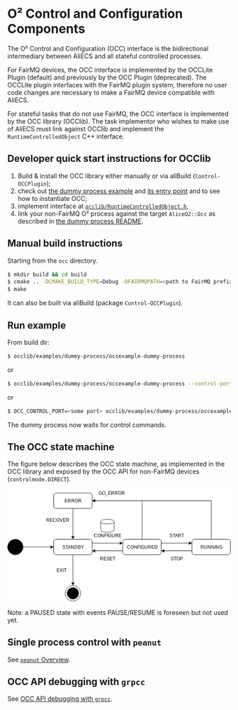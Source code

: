 # O² Control and Configuration Components

The O² Control and Configuration (OCC) interface is the bidirectional intermediary between AliECS and all stateful controlled processes.

For FairMQ devices, the OCC interface is implemented by the OCCLite Plugin (default) and previously by the OCC Plugin (deprecated). The OCCLite plugin interfaces with the FairMQ plugin system, therefore no user code changes are necessary to make a FairMQ device compatible with AliECS.

For stateful tasks that do not use FairMQ, the OCC interface is implemented by the OCC library (OCClib). The task implementor who wishes to make use of AliECS must link against OCClib and implement the `RuntimeControlledObject` C++ interface.

## Developer quick start instructions for OCClib

1. Build & install the OCC library either manually or via aliBuild (`Control-OCCPlugin`);
2. check out [the dummy process example](occlib/examples/dummy-process) and [its entry point](occlib/examples/dummy-process/main.cxx) and to see how to instantiate OCC;
3. implement interface at [`occlib/RuntimeControlledObject.h`](occlib/RuntimeControlledObject.h),
4. link your non-FairMQ O² process against the target `AliceO2::Occ` as described in [the dummy process README](occlib/examples/dummy-process/README.md#standalone-build).

## Manual build instructions
Starting from the `occ` directory.

```bash
$ mkdir build && cd build
$ cmake .. -DCMAKE_BUILD_TYPE=Debug -DFAIRMQPATH=<path to FairMQ prefix> -DFAIRLOGGERPATH=<path to FairLogger prefix>
$ make
```

It can also be built via aliBuild (package `Control-OCCPlugin`).

## Run example
From build dir:
```bash
$ occlib/examples/dummy-process/occexample-dummy-process
```
or
```bash
$ occlib/examples/dummy-process/occexample-dummy-process --control-port <some port>
```
or
```bash
$ OCC_CONTROL_PORT=<some port> occlib/examples/dummy-process/occexample-dummy-process
```

The dummy process now waits for control commands.

## The OCC state machine

The figure below describes the OCC state machine, as implemented in the OCC library and exposed
by the OCC API for non-FairMQ devices (`controlmode.DIRECT`).

![The OCC state machine](OCCStateMachine-controlmode.DIRECT.png)

Note: a PAUSED state with events PAUSE/RESUME is foreseen but not used yet.

## Single process control with `peanut`

See [`peanut` Overview](peanut/README.md).

## OCC API debugging with `grpcc`

See [OCC API debugging with `grpcc`](/docs/using_grpcc_occ.md).